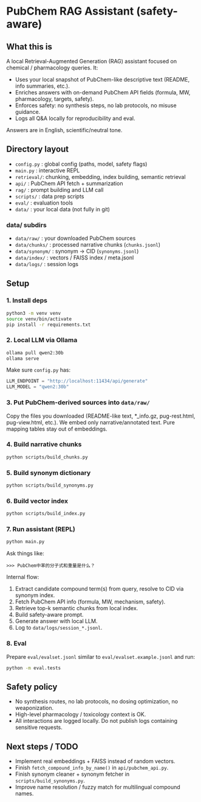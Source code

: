 
# PubChem RAG Assistant (safety-aware)

## What this is
A local Retrieval-Augmented Generation (RAG) assistant focused on chemical / pharmacology queries.
It:
- Uses your local snapshot of PubChem-like descriptive text (README, info summaries, etc.).
- Enriches answers with on-demand PubChem API fields (formula, MW, pharmacology, targets, safety).
- Enforces safety: no synthesis steps, no lab protocols, no misuse guidance.
- Logs all Q&A locally for reproducibility and eval.

Answers are in English, scientific/neutral tone.

## Directory layout
- `config.py` : global config (paths, model, safety flags)
- `main.py`   : interactive REPL
- `retrieval/`: chunking, embedding, index building, semantic retrieval
- `api/`      : PubChem API fetch + summarization
- `rag/`      : prompt building and LLM call
- `scripts/`  : data prep scripts
- `eval/`     : evaluation tools
- `data/`     : your local data (not fully in git)

### data/ subdirs
- `data/raw/`     : your downloaded PubChem sources
- `data/chunks/`  : processed narrative chunks (`chunks.jsonl`)
- `data/synonym/` : synonym → CID (`synonyms.jsonl`)
- `data/index/`   : vectors / FAISS index / meta.jsonl
- `data/logs/`    : session logs

## Setup

### 1. Install deps
```bash
python3 -m venv venv
source venv/bin/activate
pip install -r requirements.txt
```

### 2. Local LLM via Ollama
```bash
ollama pull qwen2:30b
ollama serve
```
Make sure `config.py` has:
```python
LLM_ENDPOINT = "http://localhost:11434/api/generate"
LLM_MODEL = "qwen2:30b"
```

### 3. Put PubChem-derived sources into `data/raw/`
Copy the files you downloaded (README-like text, *_info.gz, pug-rest.html, pug-view.html, etc.).
We embed only narrative/annotated text. Pure mapping tables stay out of embeddings.

### 4. Build narrative chunks
```bash
python scripts/build_chunks.py
```

### 5. Build synonym dictionary
```bash
python scripts/build_synonyms.py
```

### 6. Build vector index
```bash
python scripts/build_index.py
```

### 7. Run assistant (REPL)
```bash
python main.py
```

Ask things like:
```text
>>> PubChem中苯的分子式和重量是什么？
```

Internal flow:
1. Extract candidate compound term(s) from query, resolve to CID via synonym index.
2. Fetch PubChem API info (formula, MW, mechanism, safety).
3. Retrieve top-k semantic chunks from local index.
4. Build safety-aware prompt.
5. Generate answer with local LLM.
6. Log to `data/logs/session_*.jsonl`.

### 8. Eval
Prepare `eval/evalset.jsonl` similar to `eval/evalset.example.jsonl` and run:
```bash
python -m eval.tests
```

## Safety policy
- No synthesis routes, no lab protocols, no dosing optimization, no weaponization.
- High-level pharmacology / toxicology context is OK.
- All interactions are logged locally. Do not publish logs containing sensitive requests.

## Next steps / TODO
- Implement real embeddings + FAISS instead of random vectors.
- Finish `fetch_compound_info_by_name()` in `api/pubchem_api.py`.
- Finish synonym cleaner + synonym fetcher in `scripts/build_synonyms.py`.
- Improve name resolution / fuzzy match for multilingual compound names.
